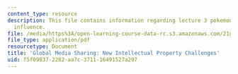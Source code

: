 ```yaml
---
content_type: resource
description: This file contains information regarding lecture 3 pokemon and cross-cltural
  influence.
file: /media/https%3A/open-learning-course-data-rc.s3.amazonaws.com/21g-067j-cultural-performances-of-asia-fall-2005/f5f098372282aa7c371116491527a297_MIT21G_067JF05_l3_samcha.pdf
file_type: application/pdf
resourcetype: Document
title: 'Global Media Sharing: New Intellectual Property Challenges'
uid: f5f09837-2282-aa7c-3711-16491527a297
---
```

